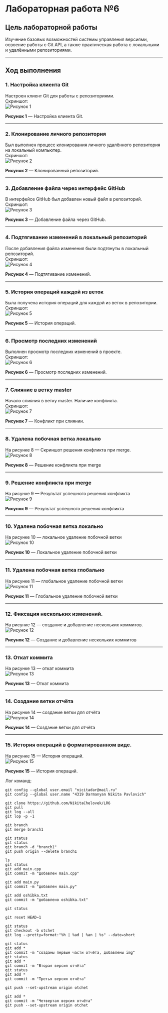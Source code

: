 # Лабораторная работа №6

## Цель лабораторной работы
Изучение базовых возможностей системы управления версиями, освоение работы с Git API, а также практическая работа с локальными и удалёнными репозиториями.

---

## Ход выполнения

### 1. Настройка клиента Git
Настроен клиент Git для работы с репозиториями.  
Скриншот:  
![Рисунок 1](img/1.jpg)

**Рисунок 1** — Настройка клиента Git.

---

### 2. Клонирование личного репозитория
Был выполнен процесс клонирования личного удалённого репозитория на локальный компьютер.  
Скриншот:  
![Рисунок 2](img/3.jpg)

**Рисунок 2** — Клонированный репозиторий.

---

### 3. Добавление файла через интерфейс GitHub
В интерфейсе GitHub был добавлен новый файл в репозиторий.  
Скриншот:  
![Рисунок 3](img/2.jpg)

**Рисунок 3** — Добавление файла через GitHub.

---

### 4. Подтягивание изменений в локальный репозиторий
После добавления файла изменения были подтянуты в локальный репозиторий.  
Скриншот:  
![Рисунок 4](img/4.jpg)

**Рисунок 4** — Подтягивание изменений.

---

### 5. История операций каждой из веток
Была получена история операций для каждой из веток в репозитории.  
Скриншот:  
![Рисунок 5](img/5.jpg)

**Рисунок 5** — История операций.

---

### 6. Просмотр последних изменений
Выполнен просмотр последних изменений в проекте.  
Скриншот:  
![Рисунок 6](img/6.jpg)

**Рисунок 6** — Просмотр последних изменений.

---

### 7. Слияние в ветку master
Начало слияния в ветку master. Наличие конфликта.  
Скриншот:  
![Рисунок 7](img/7.jpg)

**Рисунок 7** — Конфликт при слиянии.

---

### 8. Удалена побочная ветка локально
На рисунке 8 — Скриншот решения конфликта при merge.  
![Рисунок 8](img/9.jpg)

**Рисунок 8** — Решение конфликта при merge

---

### 9. Решение конфликта при merge
На рисунке 9 — Результат успешного решения конфликта  
![Рисунок 9](img/10.jpg)

**Рисунок 9** — Результат успешного решения конфликта

---

### 10. Удалена побочная ветка локально
На рисунке 10 — локальное удаление побочной ветки  
![Рисунок 10](img/11.jpg)

**Рисунок 10** — Локальное удаление побочной ветки

---

### 11. Удалена побочная ветка глобально
На рисунке 11 — глобальное удаление побочной ветки  
![Рисунок 11](img/12.jpg)

**Рисунок 11** — Глобальное удаление побочной ветки

---

### 12. Фиксация нескольких изменений.
На рисунке 12 — создание и добавление нескольких коммитов.  
![Рисунок 12](img/13.jpg)

**Рисунок 12** — Создание и добавление нескольких коммитов

---

### 13. Откат коммита   
На рисунке 13 — откат коммита  
![Рисунок 13](img/15.jpg)

**Рисунок 13** — Откат коммита

---

### 14. Создание ветки отчёта
На рисунке 14 — создание ветки для отчёта  
![Рисунок 14](img/16.jpg)

**Рисунок 14** — Создание ветки для отчёта

---

### 15. История операций в форматированном виде. 
На рисунке 15 — История операций.  
![Рисунок 15](img/14.jpg)

**Рисунок 15** — История операций.


Лог команд:
```
git config --global user.email "nicitadar@mail.ru"
git config --global user.name "4319 Darmanyan Nikita Pavlovich"

git clone https://github.com/NikitaChelovek/LR6
git pull
git log --all
git lop -p -1

git branch
git merge branch1

git status
git status
git branch -d "branch1"
git push origin --delete branch1

ls
git status
git add main.cpp
git commit -m "добавлен main.cpp"

git add main.py
git commit -m "добавлен main.py"

git add oshibka.txt
git commit -m "добавлено oshibka.txt"

git status

git reset HEAD~1

git status
git checkout -b otchet
git log --pretty=format:"%h | %ad | %an | %s" --date=short

git status
git add *
git commit -m "созданы первые части отчёта, добавлены img"
git status
git add *
git commit -m "Вторая версия отчёта"
git status
git add *
git commit -m "Третья версия отчёта"

git push --set-upstream origin otchet

git add *
git commit -m "Четвертая версия отчёта"
git push --set-upstream origin otchet

```